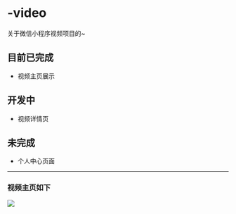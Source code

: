 # -video
关于微信小程序视频项目的~


## 目前已完成
  - 视频主页展示
 
  
## 开发中
  - 视频详情页
  
  
## 未完成
  - 个人中心页面
  
  
--- 
  
 ### 视频主页如下
 
  ![](https://github.com/Tidetrace/-video/tree/video/pages/product%20show/index.jpg)
  
  
 
